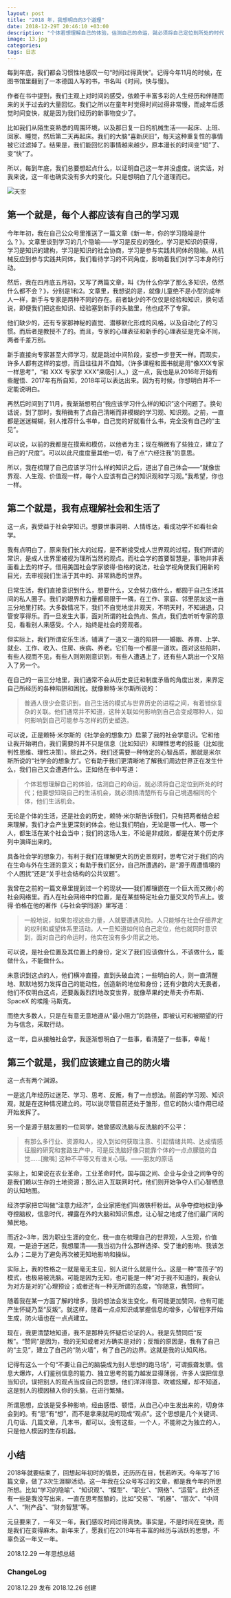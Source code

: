 ```yaml
---
layout: post
title: "2018 年，我想明白的3个道理"
date: 2018-12-29T 20:46:10 +03:00
description: "个体若想理解自己的体验，估测自己的命运，就必须将自己定位到所处的时代；他要想知晓自己的生活机会，就必须搞清楚所有与自己境遇相同的个体，他们生活机会。"
image: 13.jpg
categories: 
tags: 日志
---
```


每到年底，我们都会习惯性地感叹一句“时间过得真快”。记得今年11月的时候，在图书馆里翻到了一本德国人写的书，书名叫《时间，快与慢》。

作者在书中提到，我们主观上对时间的感受，依赖于丰富多彩的人生经历和伴随而来的关于过去的大量回忆。我们之所以在童年时觉得时间过得非常慢，而成年后感觉时间变快，就是因为我们经历的新事物变少了。

比如我们从陌生变熟悉的周围环境，以及那日复一日的机械生活——起床、上班、回家、睡觉，然后第二天再起床。我们的大脑“喜新厌旧”，每天这种重复性的事情被它过滤掉了。结果是，我们能回忆的事情越来越少，原本漫长的时间变“短”了、变“快”了。

所以，每到年底，我们总要想起点什么，以证明自己这一年并没虚度。说实话，对我来说，这一年也确实没有多大的变化。只是想明白了几个道理而已。

![天空](http://img.zcool.cn/community/016681595e3eeaa8012193a396bb46.jpg@1280w_1l_2o_100sh.jpg)

## 第一个就是，每个人都应该有自己的学习观

今年年初，我在自己公众号里推送了一篇文章《新一年，你的学习隐喻是什么？》。文章里谈到学习的几个隐喻——学习是反应的强化，学习是知识的获得，学习是知识的建构，学习是知识的社会协商，学习是参与实践共同体的隐喻。从机械反应到参与实践共同体，我们看待学习的不同角度，影响着我们对学习本身的行动。

然后，我在四月底五月初，又写了两篇文章，叫《为什么你学了那么多知识，依然什么都不会？》，分别是1和2。文章里，我想说的是，就像儿童绝不是小型的成年人一样，新手与专家是两种不同的存在。前者缺少的不仅仅是经验和知识，换句话说，即便我们把这些知识、经验塞到新手的头脑里，他也成不了专家。

他们缺少的，还有专家那神秘的直觉、潜移默化形成的风格，以及自动化了的习惯。而后者是教授不了的。而且，专家的心理表征和新手的心理表征是完全不同，两者千差万别。

新手直接向专家甚至大师学习，就是跳过中间阶段，妄想一步登天一样。而现实，许多人都有这样的妄想，而且往往并不自知。（许多课程和图书就是用“像XXX专家一样思考”，“和 XXX 专家学 XXX”来吸引人。）这一点，我也是从2016年开始有些醒悟、2017年有所自知，2018年可以表达出来。因为有时候，你想明白并不一定能说明白。

再然后时间到了11月，我渐渐想明白“我应该学习什么样的知识”这个问题了。换句话说，到了那时，我稍微有了点自己清晰而非模糊的学习观、知识观。之前，一直都是迷迷糊糊，别人推荐什么书单，自己觉的好就看什么书，完全没有自己的“主见”。

可以说，以前的我都是在摸索和模仿，以他者为主；现在稍微有了些独立，建立了自己的“尺度”。可以以此尺度度量其他一切，有了点“六经注我”的意思。

所以，我在梳理了自己应该学习什么样的知识之后，道出了自己体会——“就像世界观、人生观、价值观一样，每个人应该有自己的知识观和学习观。”我希望，你也一样。

## 第二个就是，我有点理解社会和生活了

这一点，我受益于社会学知识。想要世事洞明、人情练达，看成功学不如看社会学。

我有点明白了，原来我们长大的过程，是不断接受成人世界观的过程，我们所谓的常识，是成人世界里被视为理所当然的观点。而社会学的首要智慧是，事物并非表面看上去的样子。借用美国社会学家彼得·伯格的说法，社会学视角使我们用新的目光，去审视我们生活于其中的、非常熟悉的世界。

日常生活，我们直接意识到什么，想要什么，又会努力做什么，都囿于自己生活其间的私人圈子。我们的眼界和力量都局限于一隅，在工作、家庭、邻里朋友这一亩三分地里打转。大多数情况下，我们不自觉地坐井观天，不明天时，不知进退，只管安享得乐。而一旦发生大事，面对所谓的社会热点、焦点，我们去听听专家的意见，看看别人来感受。个人，始终是社会的旁观者。

但实际上，我们所谓安乐生活，铺满了一道又一道的陷阱——婚姻、养育、上学、就业、工作、收入、住房、疾病、养老。它们每一个都是一道坎。面对这些陷阱，有些人视而不见，有些人则刚刚意识到，有些人遭遇上了，还有些人跳出一个又陷入了另一个。

在自己的一亩三分地里，我们通常不会从历史变迁和制度矛盾的角度出发，来界定自己所经历的各种陷阱和困扰。就像赖特·米尔斯所说的：

> 普通人很少会意识到，自己生活的模式与世界历史的进程之间，有着错综复杂的关联。他们通常并不知道，这种关联如何影响到自己会变成哪种人，如何影响到自己可能参与怎样的历史塑造。

可以说，正是赖特·米尔斯的《社学会的想象力》启蒙了我的社会学意识。它和他让我开始明白，我们需要的并不只是信息（比如知识）和理性思考的技能（比如批判性思维、理性决策）。除此之外，我们还需要一种特定的心智品质，那就是米尔斯所说的“社学会的想象力”。它有助于我们更清晰地了解我们周边世界正在发生什么，我们自己又会遭遇什么。正如他在书中写道：

> 个体若想理解自己的体验，估测自己的命运，就必须将自己定位到所处的时代；他要想知晓自己的生活机会，就必须搞清楚所有与自己境遇相同的个体，他们生活机会。

无论是个体的生活，还是社会的历史，赖特·米尔斯告诉我们，只有把两者结合起来理解，我们才会产生更深刻的体会。他让我们明白，无论是哪一代人、哪一个人，都生活在某个社会当中；我们的这场人生，不论是非成败，都是在某个历史序列中演绎出来的。

具备社会学的想象力，有利于我们在理解更大的历史景观时，思考它对于我们的内在生命与外在生涯的意义；有助于我们区分，自己所遭遇的，是“源于周遭情境的个人困扰”还是“关乎社会结构的公共议题”。

我曾在之前的一篇文章里提到过一个的现状——我们都镶嵌在一个巨大而又微小的社会网络里。而人在社会网络中的位置，是在某些特定社会力量交叉的节点上。彼得·伯格在他的著作《与社会学同游》里写道：

> 一般地说，如果忽视这些力量，人就要遭遇风险。人只能够在社会仔细界定的权利和威望体系里活动。人一旦知道如何给自己定位，他也就同时意识到，面对自己的命运时，他实在没有多少用武之地。

可以说，是社会位置及其位置上的身份，定义了我们应该做什么，不该做什么，能做什么，不能做什么。

未意识到这点的人，他们横冲直撞，直到头破血流；一些明白的人，则一直清醒地、默默地努力发挥自己的能动性，创造新的地位和身份；还有少数的大无畏者，他们不仅明白这点，还要轰轰烈烈地改变世界，就像苹果的史蒂夫·乔布斯、SpaceX 的埃隆·马斯克。

而绝大多数人，只是在有意无意地遵从“最小阻力”的路径，即被认可和被期望的行为与信念，采取行动。

这一年，自从接触社会学，我逐渐想明白了一些事，看清楚了一些事，幸哉！

## 第三个就是，我们应该建立自己的防火墙

这一点有两个渊源。

一是这几年经历过迷茫、学习、思考、反叛，有了一点想法。前面的学习观、知识观，就是在这种情况建立的。可以说尽管目前还处于雏形，但它的防火墙作用已经开始发挥了。

另一个是源于朋友圈的一位同学，她曾感叹洗脑与反洗脑的不公平：

> 有那么多行业、资源和人，投入到如何获取注意、引起情绪共鸣、达成情感征服的研究和套路生产中，可是反洗脑好像只能靠个体的一点点朦胧的自觉……[撇嘴] 这种不平等又有谁关心哦。——朋友的原话

实际上，如果说在农业革命，工业革命时代，国与国之间、企业与企业之间争夺的是我们赖以生存的土地资源；那么进入互联网时代，他们则开始争夺人们心智栖息的认知地图。

经济学家把它叫做“注意力经济”，企业家把他们叫做铁杆粉丝。从争夺控地权到争夺控脑权，信息时代，裸露在外的大脑和知识焦虑，让心智之地成了他们最广阔的殖民地。

而近2~3年，因为职业生涯的变化，我一直在梳理自己的世界观，人生观，价值观，一是迫于迷茫，我想厘清——我当初为什么那样选择、受了谁的影响、我该怎么办；二是为了避免再次被无知地影响和操纵。

实际上，我的性格之一就是毫无主见，别人说什么就是什么。这是一种“乖孩子”的模式，也极易被洗脑。可能是因为无知，也可能是一种“对于我不知道的，我会认为对方是对的”心理预设；或者还有一种无所谓的态度，“你随意，我赞同”。

随着我在某一方面了解的增多，我的想法会发生变化，有可能更加赞同，也有可能产生怀疑乃至“反叛”。就这样，随着一点点知识或掌握信息的增多，心智程序开始生成，防火墙也在一点点建立。

现在，我更清楚地知道，我不是那种先怀疑后论证的人。我是先赞同后“反叛”。“赞同”是因为，我的无知或者对方确实是对的；反叛的原因是，我有了自己的“主见”，建立了自己的“防火墙”，有了自己的边界。这就是我的认知风格。

记得有这么一个句“不要让自己的脑袋成为别人思想的跑马场”，可谓振聋发聩。信息大爆炸，人们鉴别信息的能力、独立思考的能力越发显得薄弱，许多人误把信息当知识，误把别人的观点当成自己的思想，他们洋洋得意、吹嘘炫耀，却不知道，这是别人的模因植入你的头脑，在进行繁殖。

所谓思想，应该是受多种影响，经由感悟、顿悟，从自己心中生发出来的，切身体会到的。有“思”有“想”，而不是拿来就用的现成“观点”。这个思想是几个关键词、几句话、几篇文章，几本书，都可以。没有这些，一个人，不能称之为独立的人，只是他人模因的生存机器。

## 小结

2018年就要结束了，回想起年初时的情景，还历历在目，恍若昨天。今年写了16篇文章，做了3次生涯聊活动。这一年我在公众号写过的文章，都是我今年的所思所想。比如“学习的隐喻”、“知识观”、“模型”、“职业”、“网络”、“运营”。此外还有一些是我没写出来，一直在思考酝酿的，比如“交易”、“机器”、“层次”、“中间人”、“附产品”、“财务智慧”等。

元旦要来了，一年又一年，我们感叹时间过得真快。事实是，不是时间在变快，而是我们在变得麻木。新年来了，愿我们在2019年有丰富的经历与活跃的思想，不辜负这一年又一年。

2018.12.29
一年思想总结

### ChangeLog

2018.12.29 发布
2018.12.26 创建